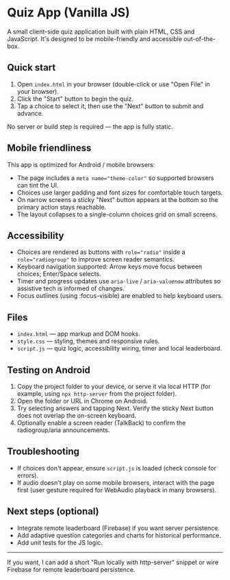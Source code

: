 # Quiz App (Vanilla JS)

A small client-side quiz application built with plain HTML, CSS and JavaScript. It's designed to be mobile-friendly and accessible out-of-the-box.

## Quick start

1. Open `index.html` in your browser (double-click or use "Open File" in your browser).
2. Click the "Start" button to begin the quiz.
3. Tap a choice to select it, then use the "Next" button to submit and advance.

No server or build step is required — the app is fully static.

## Mobile friendliness

This app is optimized for Android / mobile browsers:

- The page includes a `meta name="theme-color"` so supported browsers can tint the UI.
- Choices use larger padding and font sizes for comfortable touch targets.
- On narrow screens a sticky "Next" button appears at the bottom so the primary action stays reachable.
- The layout collapses to a single-column choices grid on small screens.

## Accessibility

- Choices are rendered as buttons with `role="radio"` inside a `role="radiogroup"` to improve screen reader semantics.
- Keyboard navigation supported: Arrow keys move focus between choices; Enter/Space selects.
- Timer and progress updates use `aria-live` / `aria-valuenow` attributes so assistive tech is informed of changes.
- Focus outlines (using :focus-visible) are enabled to help keyboard users.

## Files

- `index.html` — app markup and DOM hooks.
- `style.css` — styling, themes and responsive rules.
- `script.js` — quiz logic, accessibility wiring, timer and local leaderboard.

## Testing on Android

1. Copy the project folder to your device, or serve it via local HTTP (for example, using `npx http-server` from the project folder).
2. Open the folder or URL in Chrome on Android.
3. Try selecting answers and tapping Next. Verify the sticky Next button does not overlap the on-screen keyboard.
4. Optionally enable a screen reader (TalkBack) to confirm the radiogroup/aria announcements.

## Troubleshooting

- If choices don't appear, ensure `script.js` is loaded (check console for errors).
- If audio doesn't play on some mobile browsers, interact with the page first (user gesture required for WebAudio playback in many browsers).

## Next steps (optional)

- Integrate remote leaderboard (Firebase) if you want server persistence.
- Add adaptive question categories and charts for historical performance.
- Add unit tests for the JS logic.

---

If you want, I can add a short "Run locally with http-server" snippet or wire Firebase for remote leaderboard persistence.